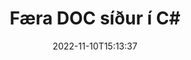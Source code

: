 ---
############################# Static ############################
layout: "auto-gen-merger"
date: 2022-11-10T15:13:37
draft: false
otherformats: docm docx dot dotm dotx epub html mht mhtml odp ods odt one otp ott pdf

############################# Head ############################
head_title: "Færa DOC síður í C#"
head_description: "Færðu síður innan DOC skjals í C# á hvaða stað sem er með því að nota forritaskil skjalasamruna."

############################# Header ############################
title: "Færa DOC síður í C#"
description: "Færðu DOC síður með nokkrum línum af .NET kóða."
bg_image: "https://cms.admin.containerize.com/templates/aspose/App_Themes/V3/images/bg/header1.png"
bg_overlay: false
button:
    enable: true
    icon: "fas fa-arrow-down"
    label: "Sækja ókeypis prufuáskrift"
    link: "https://downloads.groupdocs.com/merger/net"

############################# SubMenu ############################
submenu:
    enable: true

    left:
        img_alt: "GroupDocs.Merger for .NET"
        image: "https://cms.admin.containerize.com/templates/groupdocs/images/product-logos/90x90-noborder/groupdocs-merger-net.png"
        product: "GroupDocs.Merger"
        platform: ".NET"

    middle:
        button:

            # button loop
            - link: "https://apireference.groupdocs.com/merger/net"
              text: "API tilvísun"

            # button loop
            - link: "https://github.com/groupdocs-merger"
              text: "Dæmi um kóða"

            # button loop
            - link: "https://products.groupdocs.app/merger/family"
              text: "Sýningar í beinni"

            # button loop
            - link: "https://purchase.groupdocs.com/pricing/merger/net"
              text: "Verðlag"

    right:
        link_download: "https://downloads.groupdocs.com/merger"
        link_learn: "https://docs.groupdocs.com/merger/net"
        link_buy: "https://purchase.groupdocs.com"

############################# About ############################
about:
    enable: true
    title: "Um GroupDocs.Merger for .NET API"
    content: |
        [GroupDocs.Merger for .NET](/is/merger/net/) býður upp á einfalda lausn til að sameinast á öruggan hátt og skipta á milli margra skjalasniða, þar á meðal PDF, Microsoft Office (Word, Excel, PowerPoint , OneNote), OpenDocument, HTML, myndir og mörg önnur innan .NET forrita. Með því að bæta við örfáum línum af kóðanum skaltu framkvæma nokkrar skjalaaðgerðir eins og færa, fjarlægja, snúa, skipta um, draga út eða breyta stefnu síðna innan skjalanna. Skjalasamruna API styður einnig forskoðun skjalasíður sem mynd til að greina skjalabyggingu, snið og innihald á síðunni.
        
        GroupDocs.Merger API er rétti kosturinn fyrir fyrirtækjalausnir sem þarfnast flutningsaðgerða á skráarsíðum. Þessi API eru vel studd á öllum helstu stýrikerfum og kerfum þar á meðal .NET Framework, .NET Standard, .NET Core, Mono.

############################# Steps ############################
steps:
    enable: true
    title_left: "Færa DOC skráarsíður í .NET"
    content_left: |
        [GroupDocs.Merger for .NET](/is/merger/net/) auðveldar C# forriturum að færa síður í DOC skrá með því að útfæra nokkur auðveld skref .
        
        * Frumstilltu **MoveOptions** til að tilgreina núverandi og ný blaðsíðunúmer.
        * Búðu til nýtt tilvik af **Merger** og sendu frumskjalsslóð sem byggingarbreytu.
        * Hringdu í **MovePage** og sendu **MoveOptions** hlutinn.
        * Hringdu í **Save** og tilgreindu skráarslóðina til að vista skjalið sem myndast.

    title_right: "kerfis kröfur"
    content_right: |
        GroupDocs.Merger for .NET API eru studd á öllum helstu kerfum og stýrikerfum. Áður en þú keyrir kóðann hér að neðan skaltu ganga úr skugga um að þú hafir eftirfarandi forsendur uppsettar á kerfinu þínu.

        * Stýrikerfi: Microsoft Windows, Linux, MacOS
        * Þróunarumhverfi: Visual Studio, Xamarin, MonoDevelop
        * Rammar: .NET Framework, .NET Standard, .NET Core, Mono
        * Sæktu nýjustu útgáfuna af GroupDocs.Merger for .NET frá [NuGet](https://www.nuget.org/packages/groupdocs.merger)
         
    code: |
     {{% merger/additional-styles %}}
     {{< merger/code-merger title="Hvernig á að færa DOC skráarsíður með því að nota C# dæmikóða">}}

        ```csharp    
        // Færðu DOC skráarsíður með því að nota GroupDocs.Merger API
        int pageNumber = 6;
        int newPageNumber = 1;

        // Frumstilla MoveOptions flokkinn til að tilgreina núverandi og ný blaðsíðunúmer
        MoveOptions moveOptions = new MoveOptions(pageNumber, newPageNumber);

        // Staðfestu samruna með inntaksskjali DOC
        using (Merger merger = new Merger("input.doc"))
          {
            // Hringdu í MovePage aðferðina og sendu MoveOptions hlutinn til hennar
            merger.MovePage(moveOptions);
    
            // Hringdu í Vista aðferð og farðu í gegnum viðeigandi skráarslóð til að vista úttaksskjalið
            merger.Save("output.doc");
          }
        ```
     {{< /merger/code-merger >}}

############################# Demos ############################
demos:
    enable: true
    title: "Sýningar í beinni - Færðu DOC síður á netinu"
    content: |
       Færðu DOC skráarsíður núna með því að fara á [GroupDocs.Merger Live Demos](https://products.groupdocs.app/splitter/move-pages/doc) vefsíðu.
       Lifandi kynningin hefur eftirfarandi kosti.
        
############################# About Formats ############################
about_formats:
    enable: true

############################# More Formats ############################
more_formats:
    enable: true
    title: "Færa síður af öðrum skjalasniðum"
    content: |
        .NET skjöl sameining og skipt API fyrir skráarsnið og myndir. Færðu nokkur af vinsælustu skráarsniðunum eins og fram kemur hér að neðan.

############################# Back to top ###############################
back_to_top:
    enable: true
---